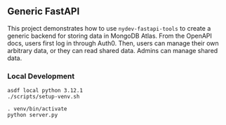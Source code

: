 ## Generic FastAPI

This project demonstrates how to use `nydev-fastapi-tools` to create a generic backend for storing data in MongoDB Atlas.
From the OpenAPI docs, users first log in through Auth0. Then, users can manage their own arbitrary data, or they can read
shared data. Admins can manage shared data.

### Local Development
```shell
asdf local python 3.12.1
./scripts/setup-venv.sh
```
```shell
. venv/bin/activate
python server.py
```
